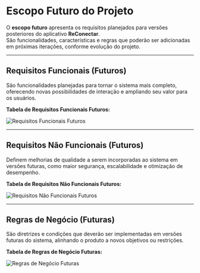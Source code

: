 # Escopo Futuro do Projeto

O **escopo futuro** apresenta os requisitos planejados para versões posteriores do aplicativo **ReConectar**.  
São funcionalidades, características e regras que poderão ser adicionadas em próximas iterações, conforme evolução do projeto.

---

## Requisitos Funcionais (Futuros)
São funcionalidades planejadas para tornar o sistema mais completo, oferecendo novas possibilidades de interação e ampliando seu valor para os usuários.

**Tabela de Requisitos Funcionais Futuros:**  

![Requisitos Funcionais Futuros](https://github.com/user-attachments/assets/249822e9-d80a-4bfe-a22a-0a9b511a450e)

---

## Requisitos Não Funcionais (Futuros)
Definem melhorias de qualidade a serem incorporadas ao sistema em versões futuras, como maior segurança, escalabilidade e otimização de desempenho.

**Tabela de Requisitos Não Funcionais Futuros:**  

![Requisitos Não Funcionais Futuros](https://github.com/user-attachments/assets/119bb682-8483-4d9f-a431-57c9bfb8b59f)

---

## Regras de Negócio (Futuras)
São diretrizes e condições que deverão ser implementadas em versões futuras do sistema, alinhando o produto a novos objetivos ou restrições.

**Tabela de Regras de Negócio Futuras:**  

![Regras de Negócio Futuras](https://github.com/user-attachments/assets/3a5bc8ba-f270-4c7b-9d89-f215d6d41b7d)

